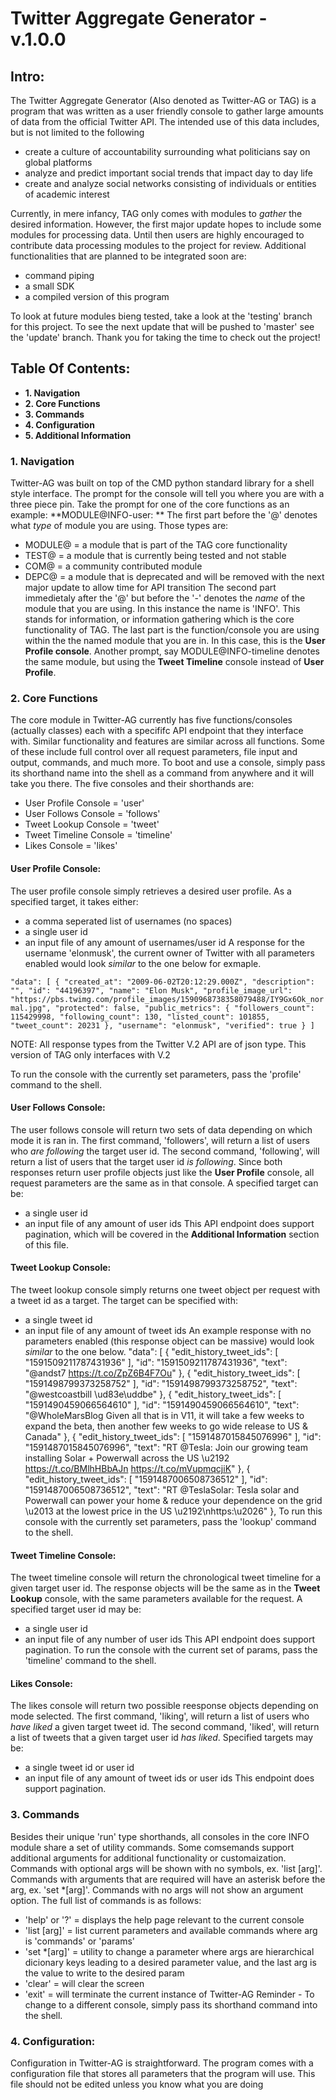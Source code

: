 # Twitter Aggregate Generator - **v.1.0.0**

## Intro:

The Twitter Aggregate Generator (Also denoted as Twitter-AG or TAG) is a program that was written as a user friendly console to gather large amounts of 
data from the official Twitter API. The intended use of this data includes, but is not limited to the following
- create a culture of accountability surrounding what politicians say on global platforms
- analyze and predict important social trends that impact day to day life
- create and analyze social networks consisting of individuals or entities of academic interest

Currently, in mere infancy, TAG only comes with modules to *gather* the desired information. However, the first major update hopes to include some modules 
for processing data. Until then users are highly encouraged to contribute data processing modules to the project for review. Additional functionalities
that are planned to be integrated soon are:
- command piping
- a small SDK 
- a compiled version of this program

To look at future modules bieng tested, take a look at the 'testing' branch for this project. To see the next update that will be pushed to 'master'
see the 'update' branch. Thank you for taking the time to check out the project!

## Table Of Contents:
- **1. Navigation**
- **2. Core Functions**
- **3. Commands**
- **4. Configuration**
- **5. Additional Information**

### 1. Navigation

Twitter-AG was built on top of the CMD python standard library for a shell style interface. The prompt for the console will tell you where you are
with a three piece pin. Take the prompt for one of the core functions as an example:
**MODULE@INFO-user: **
The first part before the '@' denotes what *type* of module you are using. Those types are:
- MODULE@ = a module that is part of the TAG core functionality
- TEST@ = a module that is currently being tested and not stable
- COM@ = a community contributed module
- DEPC@ = a module that is deprecated and will be removed with the next major update to allow time for API transition
The second part immedietaly after the '@' but before the '-' denotes the *name* of the module that you are using. In this instance the name is 'INFO'. 
This stands for information, or information gathering which is the core functionality of TAG. The last part is the function/console you are using within
the the named module that you are in. In this case, this is the **User Profile console**. Another prompt, say MODULE@INFO-timeline denotes the same module, but using the **Tweet Timeline** console instead of **User Profile**.

### 2. Core Functions

The core module in Twitter-AG currently has five functions/consoles (actually classes) each with a specififc API endpoint that they interface with. Similar functionality and features are similar across all functions. Some of these include full control over all request parameters, file input and output, commands, and much more. To boot and use a console, simply pass its shorthand name into the shell as a command from anywhere and it will take you there. The five consoles and their shorthands are:
- User Profile Console = 'user'
- User Follows Console = 'follows'
- Tweet Lookup Console = 'tweet'
- Tweet Timeline Console = 'timeline'
- Likes Console = 'likes'

#### User Profile Console:
The user profile console simply retrieves a desired user profile. As a specified target, it takes either:
- a comma seperated list of usernames (no spaces)
- a single user id
- an input file of any amount of usernames/user id
A response for the username 'elonmusk', the current owner of Twitter with all parameters enabled would look *similar* to the one below for exmaple.

`"data": [
        {
            "created_at": "2009-06-02T20:12:29.000Z",
            "description": "",
            "id": "44196397",
            "name": "Elon Musk",
            "profile_image_url": "https://pbs.twimg.com/profile_images/1590968738358079488/IY9Gx6Ok_normal.jpg",
            "protected": false,
            "public_metrics": {
                "followers_count": 115429998,
                "following_count": 130,
                "listed_count": 101855,
                "tweet_count": 20231
            },
            "username": "elonmusk",
            "verified": true
        }
    ]`

NOTE: All response types from the Twitter V.2 API are of json type. This version of TAG only interfaces with V.2

To run the console with the currently set parameters, pass the 'profile' command to the shell. 

#### User Follows Console:
The user follows console will return two sets of data depending on which mode it is ran in. The first command, 'followers', will return a list of users who *are following* the target user id. The second command, 'following', will return a list of users that the target user id *is following*. Since both responses return user profile objects just like the **User Profile** console, all request parameters are the same as in that console. A specified target can be:
- a single user id
- an input file of any amount of user ids
This API endpoint does support pagination, which will be covered in the **Additional Information** section of this file.

#### Tweet Lookup Console:
The tweet lookup console simply returns one tweet object per request with a tweet id as a target. The target can be specified with:
- a single tweet id
- an input file of any amount of tweet ids
An example response with no parameters enabled (this response object can be massive) would look *similar* to the one below.
"data": [
        {
            "edit_history_tweet_ids": [
                "1591509211787431936"
            ],
            "id": "1591509211787431936",
            "text": "@andst7 https://t.co/ZpZ6B4F7Ou"
        },
        {
            "edit_history_tweet_ids": [
                "1591498799373258752"
            ],
            "id": "1591498799373258752",
            "text": "@westcoastbill \ud83e\uddbe"
        },
        {
            "edit_history_tweet_ids": [
                "1591490459066564610"
            ],
            "id": "1591490459066564610",
            "text": "@WholeMarsBlog Given all that is in V11, it will take a few weeks to expand the beta, then another few weeks to go wide release to US &amp; Canada"
        },
        {
            "edit_history_tweet_ids": [
                "1591487015845076996"
            ],
            "id": "1591487015845076996",
            "text": "RT @Tesla: Join our growing team installing Solar + Powerwall across the US \u2192 https://t.co/BMlhHBbAJn https://t.co/mVupmqcjiK"
        },
        {
            "edit_history_tweet_ids": [
                "1591487006508736512"
            ],
            "id": "1591487006508736512",
            "text": "RT @TeslaSolar: Tesla solar and Powerwall can power your home &amp; reduce your dependence on the grid \u2013 at the lowest price in the US \u2192\nhttps:\u2026"
        },
To run this console with the currently set parameters, pass the 'lookup' command to the shell.

#### Tweet Timeline Console:
The tweet timeline console will return the chronological tweet timeline for a given target user id. The response objects will be the same as in the **Tweet Lookup** console, with the same parameters available for the request. A specified target user id may be:
- a single user id
- an input file of any number of user ids
This API endpoint does support pagination. To run the console with the current set of params, pass the 'timeline' command to the shell.

#### Likes Console:
The likes console will return two possible reesponse objects depending on mode selected. The first command, 'liking', will return a list of users who *have liked* a given target tweet id. The second command, 'liked', will return a list of tweets that a given target user id *has liked*. Specified targets may be:
- a single tweet id or user id
- an input file of any amount of tweet ids or user ids
This endpoint does support pagination. 

### 3. Commands
Besides their unique 'run' type shorthands, all consoles in the core INFO module share a set of utility commands. Some comsemands support additional arguments for additional functionality or customaization. Commands with optional args will be shown with no symbols, ex. 'list [arg]'. Commands with arguments that are required will have an asterisk before the arg, ex. 'set *[arg]'. Commands with no args will not show an argument option. The full list of commands is as follows:
- 'help' or '?' = displays the help page relevant to the current console
- 'list [arg]' = list current parameters and available commands where arg is 'commands' or 'params'
- 'set *[arg]' = utility to change a parameter where args are hierarchical dicionary keys leading to a desired parameter value, and the last arg is the value to write to the desired param 
- 'clear' = will clear the screen
- 'exit' = will terminate the current instance of Twitter-AG
Reminder - To change to a different console, simply pass its shorthand command into the shell.

### 4. Configuration:
Configuration in Twitter-AG is straightforward. The program comes with a configuration file that stores all parameters that the program will use. This file should not be edited unless you know what you are doing
